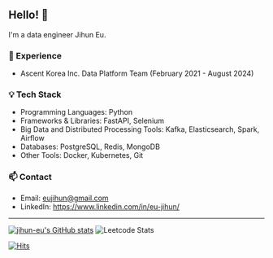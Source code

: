 <!--
**jihun-eu/jihun-eu** is a ✨ _special_ ✨ repository because its `README.md` (this file) appears on your GitHub profile.

Here are some ideas to get you started:

- 🔭 I’m currently working on ...
- 🌱 I’m currently learning ...
- 👯 I’m looking to collaborate on ...
- 🤔 I’m looking for help with ...
- 💬 Ask me about ...
- 📫 How to reach me: ...
- 😄 Pronouns: ...
- ⚡ Fun fact: ...
-->

## Hello! 👋

I'm a data engineer Jihun Eu.

### 💼 Experience

- Ascent Korea Inc. Data Platform Team (February 2021 - August 2024)

### 💡 Tech Stack

- Programming Languages: Python
- Frameworks & Libraries: FastAPI, Selenium
- Big Data and Distributed Processing Tools: Kafka, Elasticsearch, Spark, Airflow
- Databases: PostgreSQL, Redis, MongoDB
- Other Tools: Docker, Kubernetes, Git

### 📫 Contact

- Email: [eujihun@gmail.com](mailto:eujihun@gmail.com)
- LinkedIn: <https://www.linkedin.com/in/eu-jihun/>

---
[![jihun-eu's GitHub stats](https://github-readme-stats.vercel.app/api?username=jihun-eu)](https://github.com/jihun-eu/github-readme-stats)
![Leetcode Stats](https://leetcard.jacoblin.cool/hilton3180?theme=light)


[![Hits](https://hits.seeyoufarm.com/api/count/incr/badge.svg?url=https%3A%2F%2Fgithub.com%2Fgjbae1212%2Fhit-counter&count_bg=%233F982D&title_bg=%23555555&icon=&icon_color=%23E7E7E7&title=hits&edge_flat=false)](https://hits.seeyoufarm.com)
